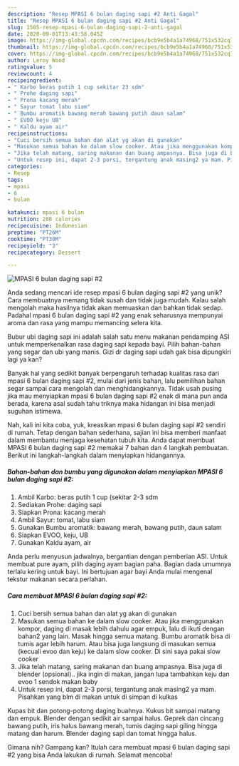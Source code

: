 ```yaml
---
description: "Resep MPASI 6 bulan daging sapi #2 Anti Gagal"
title: "Resep MPASI 6 bulan daging sapi #2 Anti Gagal"
slug: 1505-resep-mpasi-6-bulan-daging-sapi-2-anti-gagal
date: 2020-09-01T13:43:58.045Z
image: https://img-global.cpcdn.com/recipes/bcb9e5b4a1a74968/751x532cq70/mpasi-6-bulan-daging-sapi-2-foto-resep-utama.jpg
thumbnail: https://img-global.cpcdn.com/recipes/bcb9e5b4a1a74968/751x532cq70/mpasi-6-bulan-daging-sapi-2-foto-resep-utama.jpg
cover: https://img-global.cpcdn.com/recipes/bcb9e5b4a1a74968/751x532cq70/mpasi-6-bulan-daging-sapi-2-foto-resep-utama.jpg
author: Leroy Wood
ratingvalue: 5
reviewcount: 4
recipeingredient:
- " Karbo beras putih 1 cup sekitar 23 sdm"
- " Prohe daging sapi"
- " Prona kacang merah"
- " Sayur tomat labu siam"
- " Bumbu aromatik bawang merah bawang putih daun salam"
- " EVOO keju UB"
- " Kaldu ayam air"
recipeinstructions:
- "Cuci bersih semua bahan dan alat yg akan di gunakan"
- "Masukan semua bahan ke dalam slow cooker. Atau jika menggunakan kompor, daging di masak lebih dahulu agar empuk, lalu di ikuti dengan bahan2 yang lain. Masak hingga semua matang. Bumbu aromatik bisa di tumis agar lebih harum. Atau bisa juga langsung di masukan semua (kecuali evoo dan keju) ke dalam slow cooker. Di sini saya pakai slow cooker"
- "Jika telah matang, saring makanan dan buang ampasnya. Bisa juga di blender (opsional).. jika ingin di makan, jangan lupa tambahkan keju dan evoo 1 sendok makan baby"
- "Untuk resep ini, dapat 2-3 porsi, tergantung anak masing2 ya mam. Pisahkan yang blm di makan untuk di simpan di kulkas"
categories:
- Resep
tags:
- mpasi
- 6
- bulan

katakunci: mpasi 6 bulan 
nutrition: 288 calories
recipecuisine: Indonesian
preptime: "PT26M"
cooktime: "PT30M"
recipeyield: "3"
recipecategory: Dessert

---
```



![MPASI 6 bulan daging sapi #2](https://img-global.cpcdn.com/recipes/bcb9e5b4a1a74968/751x532cq70/mpasi-6-bulan-daging-sapi-2-foto-resep-utama.jpg)

Anda sedang mencari ide resep mpasi 6 bulan daging sapi #2 yang unik? Cara membuatnya memang tidak susah dan tidak juga mudah. Kalau salah mengolah maka hasilnya tidak akan memuaskan dan bahkan tidak sedap. Padahal mpasi 6 bulan daging sapi #2 yang enak seharusnya mempunyai aroma dan rasa yang mampu memancing selera kita.

Bubur ubi daging sapi ini adalah salah satu menu makanan pendamping ASI untuk memperkenalkan rasa daging sapi kepada bayi. Pilih bahan-bahan yang segar dan ubi yang manis. Gizi dr daging sapi udah gak bisa dipungkiri lagi ya kan?

Banyak hal yang sedikit banyak berpengaruh terhadap kualitas rasa dari mpasi 6 bulan daging sapi #2, mulai dari jenis bahan, lalu pemilihan bahan segar sampai cara mengolah dan menghidangkannya. Tidak usah pusing jika mau menyiapkan mpasi 6 bulan daging sapi #2 enak di mana pun anda berada, karena asal sudah tahu triknya maka hidangan ini bisa menjadi suguhan istimewa.


Nah, kali ini kita coba, yuk, kreasikan mpasi 6 bulan daging sapi #2 sendiri di rumah. Tetap dengan bahan sederhana, sajian ini bisa memberi manfaat dalam membantu menjaga kesehatan tubuh kita. Anda dapat membuat MPASI 6 bulan daging sapi #2 memakai 7 bahan dan 4 langkah pembuatan. Berikut ini langkah-langkah dalam menyiapkan hidangannya.

<!--inarticleads1-->

##### Bahan-bahan dan bumbu yang digunakan dalam menyiapkan MPASI 6 bulan daging sapi #2:

1. Ambil  Karbo: beras putih 1 cup (sekitar 2-3 sdm
1. Sediakan  Prohe: daging sapi
1. Siapkan  Prona: kacang merah
1. Ambil  Sayur: tomat, labu siam
1. Gunakan  Bumbu aromatik: bawang merah, bawang putih, daun salam
1. Siapkan  EVOO, keju, UB
1. Gunakan  Kaldu ayam, air


Anda perlu menyusun jadwalnya, bergantian dengan pemberian ASI. Untuk membuat pure ayam, pilih daging ayam bagian paha. Bagian dada umumnya terlalu kering untuk bayi. Ini bertujuan agar bayi Anda mulai mengenal tekstur makanan secara perlahan. 

<!--inarticleads2-->

##### Cara membuat MPASI 6 bulan daging sapi #2:

1. Cuci bersih semua bahan dan alat yg akan di gunakan
1. Masukan semua bahan ke dalam slow cooker. Atau jika menggunakan kompor, daging di masak lebih dahulu agar empuk, lalu di ikuti dengan bahan2 yang lain. Masak hingga semua matang. Bumbu aromatik bisa di tumis agar lebih harum. Atau bisa juga langsung di masukan semua (kecuali evoo dan keju) ke dalam slow cooker. Di sini saya pakai slow cooker
1. Jika telah matang, saring makanan dan buang ampasnya. Bisa juga di blender (opsional).. jika ingin di makan, jangan lupa tambahkan keju dan evoo 1 sendok makan baby
1. Untuk resep ini, dapat 2-3 porsi, tergantung anak masing2 ya mam. Pisahkan yang blm di makan untuk di simpan di kulkas


Kupas bit dan potong-potong daging buahnya. Kukus bit sampai matang dan empuk. Blender dengan sedikit air sampai halus. Geprek dan cincang bawang putih, iris halus bawang merah, tumis daging sapi giling hingga matang dan harum. Blender daging sapi dan tomat hingga halus. 

Gimana nih? Gampang kan? Itulah cara membuat mpasi 6 bulan daging sapi #2 yang bisa Anda lakukan di rumah. Selamat mencoba!
